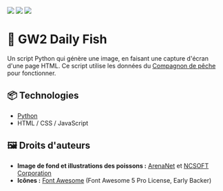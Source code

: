 [![](https://img.shields.io/badge/Linktr.ee-Thoanny-93c045?style=for-the-badge)](https://linktr.ee/thoanny)
[![](https://img.shields.io/badge/Twitch-Sub-93c045?style=for-the-badge)](https://www.twitch.tv/subs/thoanny)
[![](https://img.shields.io/badge/StreamElements-Tip-93c045?style=for-the-badge)](https://streamelements.com/thoanny/tip)

# 🎣 GW2 Daily Fish

Un script Python qui génère une image, en faisant une capture d'écran d'une page HTML.
Ce script utilise les données du [Compagnon de pêche](https://github.com/thoanny/fishing-companion/) pour fonctionner.

## 📦 Technologies

* [Python](https://www.python.org/)
* HTML / CSS / JavaScript

## 🖼️ Droits d'auteurs

* **Image de fond et illustrations des poissons :** [ArenaNet](https://www.arena.net/) et [NCSOFT Corporation](https://ncsoft.com/)
* **Icônes :** [Font Awesome](https://fontawesome.com/) (Font Awesome 5 Pro License, Early Backer)